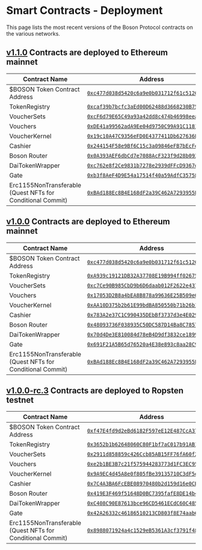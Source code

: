 # Smart Contracts - Deployment

This page lists the most recent versions of the Boson Protocol contracts on the various networks.

## [v1.1.0](https://github.com/bosonprotocol/contracts/releases/tag/v1.1.0) Contracts are deployed to Ethereum mainnet

| Contract Name | Address |
| ----------- | ----------- |
| $BOSON Token Contract Address | [`0xc477d038d5420c6a9e0b031712f61c5120090de9`](https://etherscan.io/address/0xc477d038d5420c6a9e0b031712f61c5120090de9#code) |
| TokenRegistry | [`0xcaf39b7bcfc3aEd00D62488d3668230B7599CF05`](https://etherscan.io/address/0xcaf39b7bcfc3aEd00D62488d3668230B7599CF05#code) |
| VoucherSets | [`0xcF6d79E65C49a93a42dd8c474b46998eea4aDEc8`](https://etherscan.io/address/0xcF6d79E65C49a93a42dd8c474b46998eea4aDEc8#code) |
| Vouchers | [`0xDE41a99562adA9Ee04d9750C99A91C1181EbD875`](https://etherscan.io/address/0xDE41a99562adA9Ee04d9750C99A91C1181EbD875#code) |
| VoucherKernel | [`0x19c10A47C9356eFD0E4377411Db627636Ee9E3C6`](https://etherscan.io/address/0x19c10A47C9356eFD0E4377411Db627636Ee9E3C6#code) |
| Cashier | [`0x244154F58e9Bf6C15c3a09846eFB7bEcFe92A880`](https://etherscan.io/address/0x244154F58e9Bf6C15c3a09846eFB7bEcFe92A880#code) |
| Boson Router | [`0x0A393AEF6dbCd7e7088AcF323f9d28b093B9aB5a`](https://etherscan.io/address/0x0A393AEF6dbCd7e7088AcF323f9d28b093B9aB5a#code) |
| DaiTokenWrapper | [`0xc762e8f2Ce9831b7278e2939dFFcD9367dE7e6C8`](https://etherscan.io/address/0xc762e8f2Ce9831b7278e2939dFFcD9367dE7e6C8#code) |
| Gate | [`0xb3f8AeF4D9E54a17514f40a59AdfC35758A7EC8E`](https://etherscan.io/address/0xb3f8AeF4D9E54a17514f40a59AdfC35758A7EC8E#code) |
| Erc1155NonTransferable (Quest NFTs for Conditional Commit) | [`0xBAd188Ec8B4E168dF2a39C462A7293955EF04bf8`](https://etherscan.io/address/0xBAd188Ec8B4E168dF2a39C462A7293955EF04bf8#code) |

## [v1.0.0](https://github.com/bosonprotocol/contracts/releases/tag/v1.0.0) Contracts are deployed to Ethereum mainnet

| Contract Name | Address |
| ----------- | ----------- |
| $BOSON Token Contract Address | [`0xc477d038d5420c6a9e0b031712f61c5120090de9`](https://etherscan.io/address/0xc477d038d5420c6a9e0b031712f61c5120090de9#code) |
| TokenRegistry | [`0xA939c19121DB32A37708E19B994ff02675e012fa`](https://etherscan.io/address/0xA939c19121DB32A37708E19B994ff02675e012fa#code) |
| VoucherSets | [`0xc7Ce90B985CbD9b6D6daab012F2622e437A7101C`](https://etherscan.io/address/0xc7Ce90B985CbD9b6D6daab012F2622e437A7101C#code) |
| Vouchers | [`0x17053D2B8a4bEA8B878a99636E25B509e081e2e3`](https://etherscan.io/address/0x17053D2B8a4bEA8B878a99636E25B509e081e2e3#code) |
| VoucherKernel | [`0xAA10D375b2b61E99bdBA850550b71b26b1C45746`](https://etherscan.io/address/0xAA10D375b2b61E99bdBA850550b71b26b1C45746#code) |
| Cashier | [`0x783A2e37C1C990435DEbBf3737d3e4E029F6AAe7`](https://etherscan.io/address/0x783A2e37C1C990435DEbBf3737d3e4E029F6AAe7#code) |
| Boson Router | [`0x48093736F038935C50DC587D14Ba8C7857683293`](https://etherscan.io/address/0x48093736F038935C50DC587D14Ba8C7857683293#code) |
| DaiTokenWrapper | [`0x70d4De3E810084d78eB4D9df3832ce189962bDf8`](https://etherscan.io/address/0x70d4De3E810084d78eB4D9df3832ce189962bDf8#code) |
| Gate | [`0x691F21A5B65d76520a4E38e893c8aa28C920BBDf`](https://etherscan.io/address/0x691F21A5B65d76520a4E38e893c8aa28C920BBDf#code) |
| Erc1155NonTransferable (Quest NFTs for Conditional Commit) | [`0xBAd188Ec8B4E168dF2a39C462A7293955EF04bf8`](https://etherscan.io/address/0xBAd188Ec8B4E168dF2a39C462A7293955EF04bf8#code) |

## [v1.0.0-rc.3](https://github.com/bosonprotocol/contracts/releases/tag/v1.0.0-rc.3) Contracts are deployed to Ropsten testnet

| Contract Name | Address |
| ----------- | ----------- |
| $BOSON Token Contract Address | [`0xf47E4fd9d2eBd6182F597eE12E487CcA37FC524c`](https://ropsten.etherscan.io/address/0xf47E4fd9d2eBd6182F597eE12E487CcA37FC524c#code) |
| TokenRegistry | [`0x3652b1b62648060C80F1bf7aC017b91AB1986E0d`](https://ropsten.etherscan.io/address/0x3652b1b62648060C80F1bf7aC017b91AB1986E0d#code) | 
| VoucherSets | [`0x2911d858859c426Ccb85AB15FF76fA60f2Dcd35f`](https://ropsten.etherscan.io/address/0x2911d858859c426Ccb85AB15FF76fA60f2Dcd35f#code) | 
| Vouchers | [`0xe2b1BE3B7c21f575944283773d1FC3EC95D44CfE`](https://ropsten.etherscan.io/address/0xe2b1BE3B7c21f575944283773d1FC3EC95D44CfE#code) | 
| VoucherKernel | [`0x9A9EC4d45A8e0f805fBe39135710C3dF5e60d004`](https://ropsten.etherscan.io/address/0x9A9EC4d45A8e0f805fBe39135710C3dF5e60d004#code) | 
| Cashier | [`0x7C4A3BA6FcEBE08970480b2d159d16e0CB401037`](https://ropsten.etherscan.io/address/0x7C4A3BA6FcEBE08970480b2d159d16e0CB401037#code) |
| Boson Router | [`0x419E3F469f51648D0BC7395fafE8DE14b4Fe39A2`](https://ropsten.etherscan.io/address/0x419E3F469f51648D0BC7395fafE8DE14b4Fe39A2#code) |
| DaiTokenWrapper | [`0xC408C90E87613bce96CD5461ECdC60C48579feC6`](https://ropsten.etherscan.io/address/0xC408C90E87613bce96CD5461ECdC60C48579feC6#code) |
| Gate | [`0x42A26332c46186510213CD803f8E74aab6A69Fa8`](https://ropsten.etherscan.io/address/0x42A26332c46186510213CD803f8E74aab6A69Fa8#code) |
| Erc1155NonTransferable (Quest NFTs for Conditional Commit) | [`0x8988071924a4c1529eB5361A3cf3791f48700058`](https://ropsten.etherscan.io/address/0x8988071924a4c1529eB5361A3cf3791f48700058#code) | 